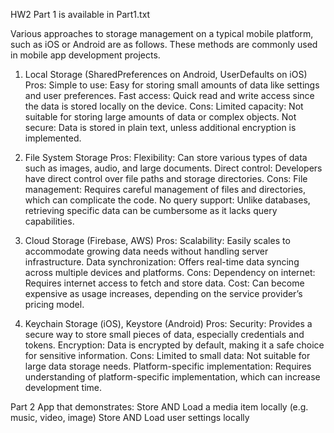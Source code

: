 HW2
Part 1 is available in Part1.txt

Various approaches to storage management on a typical mobile platform, such as iOS or Android are as follows. These methods are commonly used in mobile app development projects.
1. Local Storage (SharedPreferences on Android, UserDefaults on iOS)
Pros:
Simple to use: Easy for storing small amounts of data like settings and user preferences.
Fast access: Quick read and write access since the data is stored locally on the device.
Cons:
Limited capacity: Not suitable for storing large amounts of data or complex objects.
Not secure: Data is stored in plain text, unless additional encryption is implemented.

2. File System Storage
Pros:
Flexibility: Can store various types of data such as images, audio, and large documents.
Direct control: Developers have direct control over file paths and storage directories.
Cons:
File management: Requires careful management of files and directories, which can complicate the code.
No query support: Unlike databases, retrieving specific data can be cumbersome as it lacks query capabilities.

3. Cloud Storage (Firebase, AWS)
Pros:
Scalability: Easily scales to accommodate growing data needs without handling server infrastructure.
Data synchronization: Offers real-time data syncing across multiple devices and platforms.
Cons:
Dependency on internet: Requires internet access to fetch and store data.
Cost: Can become expensive as usage increases, depending on the service provider’s pricing model.

4. Keychain Storage (iOS), Keystore (Android)
Pros:
Security: Provides a secure way to store small pieces of data, especially credentials and tokens.
Encryption: Data is encrypted by default, making it a safe choice for sensitive information.
Cons:
Limited to small data: Not suitable for large data storage needs.
Platform-specific implementation: Requires understanding of platform-specific implementation, which can increase development time.

Part 2
App that demonstrates:
Store AND Load a media item locally (e.g. music, video, image)
Store AND Load user settings locally